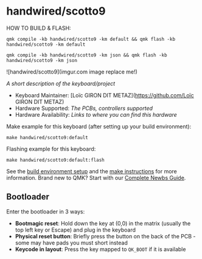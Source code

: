 # handwired/scotto9

HOW TO BUILD & FLASH:

    qmk compile -kb handwired/scotto9 -km default && qmk flash -kb handwired/scotto9 -km default

    qmk compile -kb handwired/scotto9 -km json && qmk flash -kb handwired/scotto9 -km json

![handwired/scotto9](imgur.com image replace me!)

*A short description of the keyboard/project*

* Keyboard Maintainer: [Loïc GIRON DIT METAZ](<https://github.com/Loïc> GIRON DIT METAZ)
* Hardware Supported: *The PCBs, controllers supported*
* Hardware Availability: *Links to where you can find this hardware*

Make example for this keyboard (after setting up your build environment):

    make handwired/scotto9:default

Flashing example for this keyboard:

    make handwired/scotto9:default:flash

See the [build environment setup](https://docs.qmk.fm/#/getting_started_build_tools) and the [make instructions](https://docs.qmk.fm/#/getting_started_make_guide) for more information. Brand new to QMK? Start with our [Complete Newbs Guide](https://docs.qmk.fm/#/newbs).

## Bootloader

Enter the bootloader in 3 ways:

* **Bootmagic reset**: Hold down the key at (0,0) in the matrix (usually the top left key or Escape) and plug in the keyboard
* **Physical reset button**: Briefly press the button on the back of the PCB - some may have pads you must short instead
* **Keycode in layout**: Press the key mapped to `QK_BOOT` if it is available
